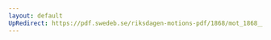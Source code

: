 ```yaml
---
layout: default
UpRedirect: https://pdf.swedeb.se/riksdagen-motions-pdf/1868/mot_1868__ak__00181.pdf
---
```

